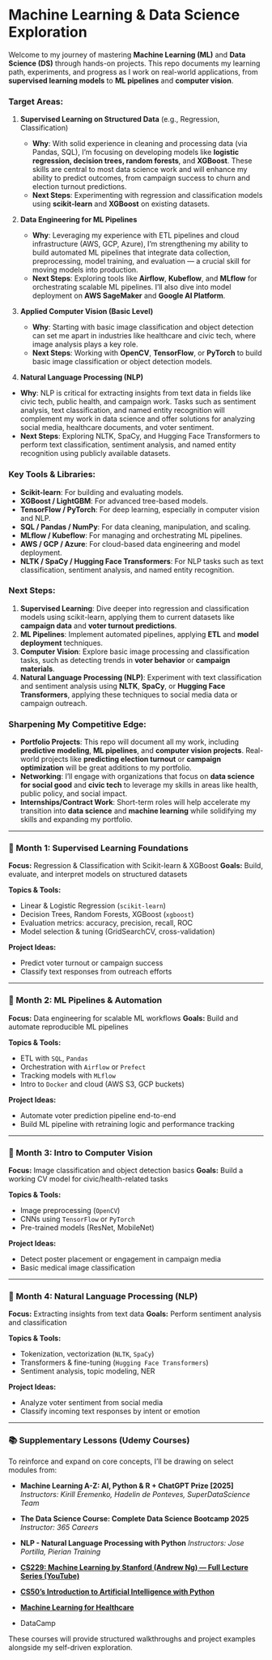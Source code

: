 # Machine Learning & Data Science Exploration

Welcome to my journey of mastering **Machine Learning (ML)** and **Data Science (DS)** through hands-on projects. This repo documents my learning path, experiments, and progress as I work on real-world applications, from **supervised learning models** to **ML pipelines** and **computer vision**.

### Target Areas:

1. **Supervised Learning on Structured Data** (e.g., Regression, Classification)
   - **Why**: With solid experience in cleaning and processing data (via Pandas, SQL), I’m focusing on developing models like **logistic regression, decision trees, random forests**, and **XGBoost**. These skills are central to most data science work and will enhance my ability to predict outcomes, from campaign success to churn and election turnout predictions.
   - **Next Steps**: Experimenting with regression and classification models using **scikit-learn** and **XGBoost** on existing datasets.

2. **Data Engineering for ML Pipelines**
   - **Why**: Leveraging my experience with ETL pipelines and cloud infrastructure (AWS, GCP, Azure), I’m strengthening my ability to build automated ML pipelines that integrate data collection, preprocessing, model training, and evaluation — a crucial skill for moving models into production.
   - **Next Steps**: Exploring tools like **Airflow**, **Kubeflow**, and **MLflow** for orchestrating scalable ML pipelines. I’ll also dive into model deployment on **AWS SageMaker** and **Google AI Platform**.

3. **Applied Computer Vision (Basic Level)**
   - **Why**: Starting with basic image classification and object detection can set me apart in industries like healthcare and civic tech, where image analysis plays a key role.
   - **Next Steps**: Working with **OpenCV**, **TensorFlow**, or **PyTorch** to build basic image classification or object detection models.

4. **Natural Language Processing (NLP)**
  - **Why**: NLP is critical for extracting insights from text data in fields like civic tech, public health, and campaign work. Tasks such as sentiment analysis, text classification, and named entity recognition will complement my work in data science and offer solutions for analyzing social media, healthcare documents, and voter sentiment.
  - **Next Steps**: Exploring NLTK, SpaCy, and Hugging Face Transformers to perform text classification, sentiment analysis, and named entity recognition using publicly available datasets.

### Key Tools & Libraries:
- **Scikit-learn**: For building and evaluating models.
- **XGBoost / LightGBM**: For advanced tree-based models.
- **TensorFlow / PyTorch**: For deep learning, especially in computer vision and NLP.
- **SQL / Pandas / NumPy**: For data cleaning, manipulation, and scaling.
- **MLflow / Kubeflow**: For managing and orchestrating ML pipelines.
- **AWS / GCP / Azure**: For cloud-based data engineering and model deployment.
- **NLTK / SpaCy / Hugging Face Transformers**: For NLP tasks such as text classification, sentiment analysis, and named entity recognition.

### Next Steps:
1. **Supervised Learning**: Dive deeper into regression and classification models using scikit-learn, applying them to current datasets like **campaign data** and **voter turnout predictions**.
2. **ML Pipelines**: Implement automated pipelines, applying **ETL** and **model deployment** techniques.
3. **Computer Vision**: Explore basic image processing and classification tasks, such as detecting trends in **voter behavior** or **campaign materials**.
4. **Natural Language Processing (NLP)**: Experiment with text classification and sentiment analysis using **NLTK**, **SpaCy**, or **Hugging Face Transformers**, applying these techniques to social media data or campaign outreach.

### Sharpening My Competitive Edge:
- **Portfolio Projects**: This repo will document all my work, including **predictive modeling**, **ML pipelines**, and **computer vision projects**. Real-world projects like **predicting election turnout** or **campaign optimization** will be great additions to my portfolio.
- **Networking**: I’ll engage with organizations that focus on **data science for social good** and **civic tech** to leverage my skills in areas like health, public policy, and social impact.
- **Internships/Contract Work**: Short-term roles will help accelerate my transition into **data science** and **machine learning** while solidifying my skills and expanding my portfolio.

---

### 📅 Month 1: Supervised Learning Foundations

**Focus:** Regression & Classification with Scikit-learn & XGBoost
**Goals:** Build, evaluate, and interpret models on structured datasets

**Topics & Tools:**

* Linear & Logistic Regression (`scikit-learn`)
* Decision Trees, Random Forests, XGBoost (`xgboost`)
* Evaluation metrics: accuracy, precision, recall, ROC
* Model selection & tuning (GridSearchCV, cross-validation)

**Project Ideas:**

* Predict voter turnout or campaign success
* Classify text responses from outreach efforts

---

### 📅 Month 2: ML Pipelines & Automation

**Focus:** Data engineering for scalable ML workflows
**Goals:** Build and automate reproducible ML pipelines

**Topics & Tools:**

* ETL with `SQL`, `Pandas`
* Orchestration with `Airflow` or `Prefect`
* Tracking models with `MLflow`
* Intro to `Docker` and cloud (AWS S3, GCP buckets)

**Project Ideas:**

* Automate voter prediction pipeline end-to-end
* Build ML pipeline with retraining logic and performance tracking

---

### 📅 Month 3: Intro to Computer Vision

**Focus:** Image classification and object detection basics
**Goals:** Build a working CV model for civic/health-related tasks

**Topics & Tools:**

* Image preprocessing (`OpenCV`)
* CNNs using `TensorFlow` or `PyTorch`
* Pre-trained models (ResNet, MobileNet)

**Project Ideas:**

* Detect poster placement or engagement in campaign media
* Basic medical image classification

---

### 📅 Month 4: Natural Language Processing (NLP)

**Focus:** Extracting insights from text data
**Goals:** Perform sentiment analysis and classification

**Topics & Tools:**

* Tokenization, vectorization (`NLTK`, `SpaCy`)
* Transformers & fine-tuning (`Hugging Face Transformers`)
* Sentiment analysis, topic modeling, NER

**Project Ideas:**

* Analyze voter sentiment from social media
* Classify incoming text responses by intent or emotion

---

### 📚 Supplementary Lessons (Udemy Courses)

To reinforce and expand on core concepts, I’ll be drawing on select modules from:

* **Machine Learning A-Z: AI, Python & R + ChatGPT Prize \[2025]**
  *Instructors: Kirill Eremenko, Hadelin de Ponteves, SuperDataScience Team*

* **The Data Science Course: Complete Data Science Bootcamp 2025**
  *Instructor: 365 Careers*

* **NLP - Natural Language Processing with Python**
  *Instructors: Jose Portilla, Pierian Training*

* [**CS229: Machine Learning by Stanford (Andrew Ng) — Full Lecture Series (YouTube)**](https://www.youtube.com/playlist?list=PLoROMvodv4rMiGQp3WXShtMGgzqpfVfbU)
* [**CS50’s Introduction to Artificial Intelligence with Python**](https://pll.harvard.edu/course/cs50s-introduction-artificial-intelligence-python)
* [**Machine Learning for Healthcare**](https://ocw.mit.edu/courses/6-s897-machine-learning-for-healthcare-spring-2019/video_galleries/lecture-videos/)
* DataCamp

These courses will provide structured walkthroughs and project examples alongside my self-driven exploration.

